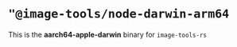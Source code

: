 # `"@image-tools/node-darwin-arm64`

This is the **aarch64-apple-darwin** binary for `image-tools-rs`
